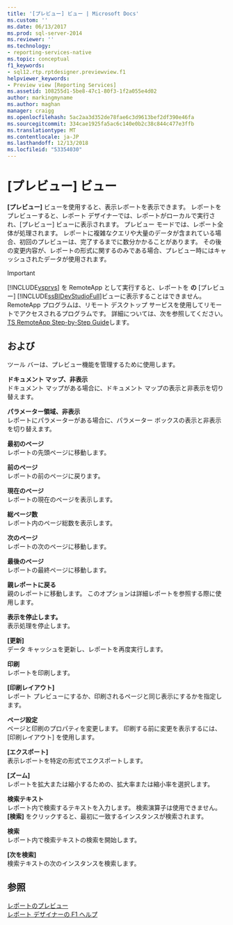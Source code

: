 ```yaml
---
title: '[プレビュー] ビュー | Microsoft Docs'
ms.custom: ''
ms.date: 06/13/2017
ms.prod: sql-server-2014
ms.reviewer: ''
ms.technology:
- reporting-services-native
ms.topic: conceptual
f1_keywords:
- sql12.rtp.rptdesigner.previewview.f1
helpviewer_keywords:
- Preview view [Reporting Services]
ms.assetid: 108255d1-5be8-47c1-80f3-1f2a055e4d02
author: markingmyname
ms.author: maghan
manager: craigg
ms.openlocfilehash: 5ac2aa3d352de78fae6c3d9613bef2df390e46fa
ms.sourcegitcommit: 334cae1925fa5ac6c140e0b2c38c844c477e3ffb
ms.translationtype: MT
ms.contentlocale: ja-JP
ms.lasthandoff: 12/13/2018
ms.locfileid: "53354030"
---
```

# <a name="preview-view"></a>[プレビュー] ビュー
  **[プレビュー]** ビューを使用すると、表示レポートを表示できます。 レポートをプレビューすると、レポート デザイナーでは、レポートがローカルで実行され、[プレビュー] ビューに表示されます。 プレビュー モードでは、レポート全体が処理されます。 レポートに複雑なクエリや大量のデータが含まれている場合、初回のプレビューは、完了するまでに数分かかることがあります。 その後の変更内容が、レポートの形式に関するのみである場合、プレビュー時にはキャッシュされたデータが使用されます。  
  
> [!IMPORTANT]  
>  [!INCLUDE[vsprvs](../../includes/vsprvs-md.md)] を RemoteApp として実行すると、レポートを **の** [プレビュー] [!INCLUDE[ssBIDevStudioFull](../../includes/ssbidevstudiofull-md.md)]ビューに表示することはできません。 RemoteApp プログラムは、リモート デスクトップ サービスを使用してリモートでアクセスされるプログラムです。 詳細については、次を参照してください。 [TS RemoteApp Step-by-Step Guide](https://technet.microsoft.com/library/cc730673\(WS.10\).aspx)します。  
  
## <a name="options"></a>および  
 ツール バーは、プレビュー機能を管理するために使用します。  
  
 **ドキュメント マップ、非表示**  
 ドキュメント マップがある場合に、ドキュメント マップの表示と非表示を切り替えます。  
  
 **パラメーター領域、非表示**  
 レポートにパラメーターがある場合に、パラメーター ボックスの表示と非表示を切り替えます。  
  
 **最初のページ**  
 レポートの先頭ページに移動します。  
  
 **前のページ**  
 レポートの前のページに戻ります。  
  
 **現在のページ**  
 レポートの現在のページを表示します。  
  
 **総ページ数**  
 レポート内のページ総数を表示します。  
  
 **次のページ**  
 レポートの次のページに移動します。  
  
 **最後のページ**  
 レポートの最終ページに移動します。  
  
 **親レポートに戻る**  
 親のレポートに移動します。 このオプションは詳細レポートを参照する際に使用します。  
  
 **表示を停止します。**  
 表示処理を停止します。  
  
 **[更新]**  
 データ キャッシュを更新し、レポートを再度実行します。  
  
 **印刷**  
 レポートを印刷します。  
  
 **[印刷レイアウト]**  
 レポート プレビューにするか、印刷されるページと同じ表示にするかを指定します。  
  
 **ページ設定**  
 ページと印刷のプロパティを変更します。 印刷する前に変更を表示するには、[印刷レイアウト] を使用します。  
  
 **[エクスポート]**  
 表示レポートを特定の形式でエクスポートします。  
  
 **[ズーム]**  
 レポートを拡大または縮小するための、拡大率または縮小率を選択します。  
  
 **検索テキスト**  
 レポート内で検索するテキストを入力します。 検索演算子は使用できません。 **[検索]** をクリックすると、最初に一致するインスタンスが検索されます。  
  
 **検索**  
 レポート内で検索テキストの検索を開始します。  
  
 **[次を検索]**  
 検索テキストの次のインスタンスを検索します。  
  
## <a name="see-also"></a>参照  
 [レポートのプレビュー](../reports/previewing-reports.md)   
 [レポート デザイナーの F1 ヘルプ](report-designer-f1-help.md)  
  
  
